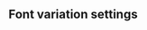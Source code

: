 ## Font variation settings


<!-- <values.fontVariationSettings> -->
<!-- </values.fontVariationSettings> -->


<!-- <variants.fontVariationSettings> -->
<!-- </variants.fontVariationSettings> -->
